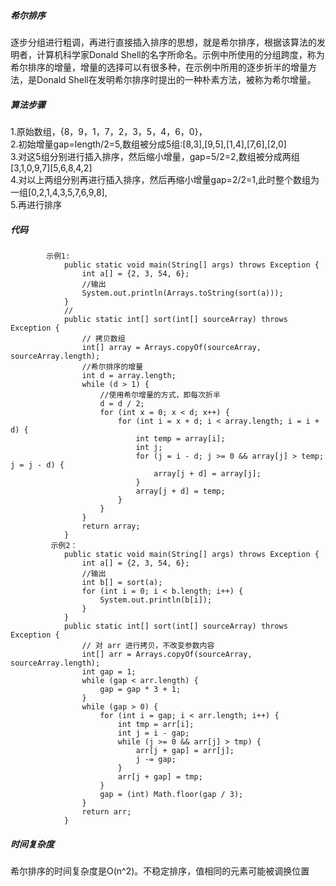 ##### 希尔排序
逐步分组进行粗调，再进行直接插入排序的思想，就是希尔排序，根据该算法的发明者，计算机科学家Donald Shell的名字所命名。示例中所使用的分组跨度，称为希尔排序的增量，增量的选择可以有很多种，在示例中所用的逐步折半的增量方法，是Donald Shell在发明希尔排序时提出的一种朴素方法，被称为希尔增量。
##### 算法步骤
1.原始数组，{8，9，1，7，2，3，5，4，6，0}，<br>
2.初始增量gap=length/2=5,数组被分成5组:[8,3],[9,5],[1,4],[7,6],[2,0] <br>
3.对这5组分别进行插入排序，然后缩小增量，gap=5/2=2,数组被分成两组[3,1,0,9,7][5,6,8,4,2] <br>
4.对以上两组分别再进行插入排序，然后再缩小增量gap=2/2=1,此时整个数组为一组[0,2,1,4,3,5,7,6,9,8], <br>
5.再进行排序
##### 代码

            示例1:
                public static void main(String[] args) throws Exception {
                    int a[] = {2, 3, 54, 6};
                    //输出
                    System.out.println(Arrays.toString(sort(a)));
                }
                //
                public static int[] sort(int[] sourceArray) throws Exception {
                    // 拷贝数组
                    int[] array = Arrays.copyOf(sourceArray, sourceArray.length);
                    //希尔排序的增量
                    int d = array.length;
                    while (d > 1) {
                        //使用希尔增量的方式，即每次折半
                        d = d / 2;
                        for (int x = 0; x < d; x++) {
                            for (int i = x + d; i < array.length; i = i + d) {
                                int temp = array[i];
                                int j;
                                for (j = i - d; j >= 0 && array[j] > temp; j = j - d) {
                                    array[j + d] = array[j];
                                }
                                array[j + d] = temp;
                            }
                        }
                    }
                    return array;
                }
             示例2：   
                public static void main(String[] args) throws Exception {
                    int a[] = {2, 3, 54, 6};
                    //输出
                    int b[] = sort(a);
                    for (int i = 0; i < b.length; i++) {
                        System.out.println(b[i]);
                    }
                }
                public static int[] sort(int[] sourceArray) throws Exception {
                    // 对 arr 进行拷贝，不改变参数内容
                    int[] arr = Arrays.copyOf(sourceArray, sourceArray.length);
                    int gap = 1;
                    while (gap < arr.length) {
                        gap = gap * 3 + 1;
                    }
                    while (gap > 0) {
                        for (int i = gap; i < arr.length; i++) {
                            int tmp = arr[i];
                            int j = i - gap;
                            while (j >= 0 && arr[j] > tmp) {
                                arr[j + gap] = arr[j];
                                j -= gap;
                            }
                            arr[j + gap] = tmp;
                        }
                        gap = (int) Math.floor(gap / 3);
                    }
                    return arr;
                }
                
##### 时间复杂度
希尔排序的时间复杂度是O(n^2)。不稳定排序，值相同的元素可能被调换位置
